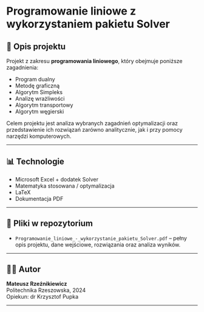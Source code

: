 # Programowanie liniowe z wykorzystaniem pakietu Solver

## 📌 Opis projektu

Projekt z zakresu **programowania liniowego**, który obejmuje poniższe zagadnienia:
- Program dualny
- Metodę graficzną
- Algorytm Simpleks
- Analizę wrażliwości
- Algorytm transportowy
- Algorytm węgierski

Celem projektu jest analiza wybranych zagadnień optymalizacji oraz przedstawienie ich rozwiązań zarówno analitycznie, jak i przy pomocy narzędzi komputerowych.

---

## 📊 Technologie

- Microsoft Excel + dodatek Solver
- Matematyka stosowana / optymalizacja
- LaTeX
- Dokumentacja PDF

---

## 📁 Pliki w repozytorium

- `Programowanie_liniowe_-_wykorzystanie_pakietu_Solver.pdf` – pełny opis projektu, dane wejściowe, rozwiązania oraz analiza wyników.

---

## 👨‍💻 Autor

**Mateusz Rzeźnikiewicz**  
Politechnika Rzeszowska, 2024  
Opiekun: dr Krzysztof Pupka

---
